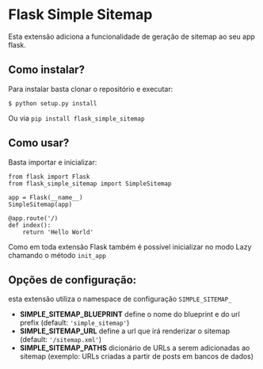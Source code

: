 # Flask Simple Sitemap

Esta extensão adiciona a funcionalidade de geração de sitemap ao seu app flask.

## Como instalar?

Para instalar basta clonar o repositório e executar:

    $ python setup.py install

Ou via `pip install flask_simple_sitemap`

## Como usar?

Basta importar e inicializar:

    from flask import Flask
    from flask_simple_sitemap import SimpleSitemap

    app = Flask(__name__)
    SimpleSitemap(app)

    @app.route('/)
    def index():
        return 'Hello World'

Como em toda extensão Flask também é possível inicializar no modo Lazy chamando
o método `init_app`

## Opções de configuração:

esta extensão utiliza o namespace de configuração `SIMPLE_SITEMAP_`

- **SIMPLE_SITEMAP_BLUEPRINT** define o nome do blueprint e do url prefix (default: `'simple_sitemap'`)
- **SIMPLE_SITEMAP_URL** define a url que irá renderizar o sitemap (default: `'/sitemap.xml'`)
- **SIMPLE_SITEMAP_PATHS** dicionário de URLs a serem adicionadas ao sitemap (exemplo: URLs criadas a partir de posts em bancos de dados)
